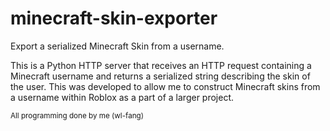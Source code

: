# minecraft-skin-exporter
Export a serialized Minecraft Skin from a username.

This is a Python HTTP server that receives an HTTP request containing a Minecraft username and returns a serialized string describing the skin of the user.
This was developed to allow me to construct Minecraft skins from a username within Roblox as a part of a larger project.

<sub> All programming done by me (wl-fang) </sub>
